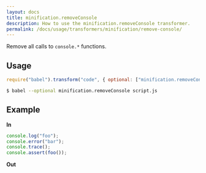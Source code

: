 ```yaml
---
layout: docs
title: minification.removeConsole
description: How to use the minification.removeConsole transformer.
permalink: /docs/usage/transformers/minification/remove-console/
---
```


Remove all calls to `console.*` functions.

## Usage

```javascript
require("babel").transform("code", { optional: ["minification.removeConsole"] });
```

```sh
$ babel --optional minification.removeConsole script.js
```

## Example

**In**

```javascript
console.log("foo");
console.error("bar");
console.trace();
console.assert(foo());
```

**Out**

```javascript

```
